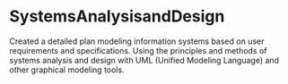 # SystemsAnalysisandDesign
Created a detailed plan modeling information systems based on user requirements and specifications.  Using the principles and methods of systems analysis and design with UML (Unified Modeling Language) and other graphical modeling tools.
